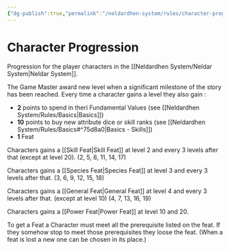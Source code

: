 ```yaml
---
{"dg-publish":true,"permalink":"/neldardhen-system/rules/character-progression/"}
---
```


# Character Progression
Progression for the player characters in the [[Neldardhen System/Neldar System\|Neldar System]].

The Game Master award new level when a significant milestone of the story has been reached.
Every time a character gains a level they also gain :
- **2** points to spend in theri Fundamental Values (see [[Neldardhen System/Rules/Basics\|Basics]])
- **10** points to buy new attribute dice or skill ranks (see [[Neldardhen System/Rules/Basics#^75d8a0\|Basics - Skills]])
- **1** Feat

Characters gains a [[Skill Feat\|Skill Feat]] at level 2 and every 3 levels after that (except at level 20).
(2, 5, 8, 11, 14, 17)

Characters gains a [[Species Feat\|Species Feat]] at level 3 and every 3 levels after that.
(3, 6, 9, 12, 15, 18)

Characters gains a [[General Feat\|General Feat]] at level 4 and every 3 levels after that. (except at level 10)
(4, 7, 13, 16, 19)

Characters gains a [[Power Feat\|Power Feat]] at level 10 and 20.

To get a Feat a Character must meet all the prerequisite listed on the feat. If they somehow stop to meet those prerequisites they loose the feat. (When a feat is lost a new one can be chosen in its place.)
